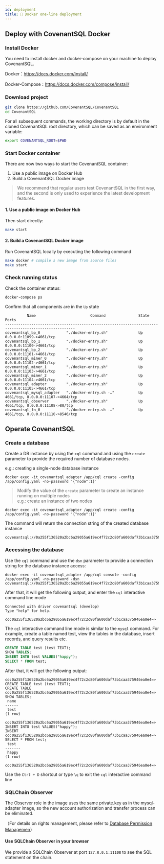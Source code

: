 ```yaml
---
id: deployment
title: 🐳 Docker one-line deployment
---
```


## Deploy with CovenantSQL Docker

### Install Docker

You need to install docker and docker-compose on your machine to deploy CovenantSQL.

Docker：https://docs.docker.com/install/

Docker-Compose：https://docs.docker.com/compose/install/

### Download project

```bash
git clone https://github.com/CovenantSQL/CovenantSQL
cd CovenantSQL
```

For all subsequent commands, the working directory is by default in the cloned CovenantSQL root directory, which can be saved as an environment variable:

```bash
export COVENANTSQL_ROOT=$PWD
```

### Start Docker container

There are now two ways to start the CovenantSQL container:

1. Use a public image on Docker Hub
2. Build a CovenantSQL Docker image

> We recommend that regular users test CovenantSQL in the first way, and the second is only used to experience the latest development features.

#### 1. Use a public image on Docker Hub

Then start directly:

```bash
make start
```

#### 2. Build a CovenantSQL Docker image

Run CovenantSQL locally by executing the following command

```bash
make docker # compile a new image from source files
make start
```

### Check running status

Check the container status:

```bash
docker-compose ps
```

Confirm that all components are in the `Up` state

```shell
          Name                         Command               State                 Ports
------------------------------------------------------------------------------------------------------
covenantsql_bp_0            "./docker-entry.sh"              Up        0.0.0.0:11099->4661/tcp
covenantsql_bp_1            "./docker-entry.sh"              Up        0.0.0.0:11100->4661/tcp
covenantsql_bp_2            "./docker-entry.sh"              Up        0.0.0.0:11101->4661/tcp
covenantsql_miner_0         "./docker-entry.sh"              Up        0.0.0.0:11102->4661/tcp
covenantsql_miner_1         "./docker-entry.sh"              Up        0.0.0.0:11103->4661/tcp
covenantsql_miner_2         "./docker-entry.sh"              Up        0.0.0.0:11104->4661/tcp
covenantsql_adapter         "./docker-entry.sh"              Up        0.0.0.0:11105->4661/tcp
covenantsql_mysql_adapter   "./docker-entry.sh -…"           Up        4661/tcp, 0.0.0.0:11107->4664/tcp
covenantsql_observer        "./docker-entry.sh"              Up        4661/tcp, 0.0.0.0:11108->80/tcp
covenantsql_fn_0            "./docker-entry.sh -…"           Up        4661/tcp, 0.0.0.0:11110->8546/tcp
```

## Operate CovenantSQL

### Create a database

Create a DB instance by using the `cql` command and using the `create` parameter to provide the required number of database nodes. 

e.g.: creating a single-node database instance


```shell
docker exec -it covenantsql_adapter /app/cql create -config /app/config.yaml -no-password '{"node":1}'
```

>  Modify the value of the `create` parameter to create an instance running on multiple nodes  
> e.g.: create an instance of two nodes

```shell
docker exec -it covenantsql_adapter /app/cql create -config /app/config.yaml -no-password '{"node":1}'
```

The command will return the connection string of the created database instance

```shell
covenantsql://0a255f136520a2bc6a29055a619ec4f72c2c80fa600daf73b1caa375946ea0e4
```

### Accessing the database

Use the `cql` command and use the `dsn` parameter to provide a connection string for the database instance access:

 ```shell
docker exec -it covenantsql_adapter /app/cql console -config /app/config.yaml -no-password -dsn covenantsql://0a255f136520a2bc6a29055a619ec4f72c2c80fa600daf73b1caa375946ea0e4
 ```

After that, it will get the following output, and enter the `cql` interactive command line mode

```shell
Connected with driver covenantsql (develop)
Type "help" for help.

co:0a255f136520a2bc6a29055a619ec4f72c2c80fa600daf73b1caa375946ea0e4=>
```

The `cql` interactive command line mode is similar to the `mysql` command. For example, create a table named test, view the tables in the database, insert records, and query results etc.

```sql
CREATE TABLE test (test TEXT);
SHOW TABLES;
INSERT INTO test VALUES("happy");
SELECT * FROM test;
```

After that, it will get the following output:

```shell
co:0a255f136520a2bc6a29055a619ec4f72c2c80fa600daf73b1caa375946ea0e4=> CREATE TABLE test (test TEXT);
CREATE TABLE
co:0a255f136520a2bc6a29055a619ec4f72c2c80fa600daf73b1caa375946ea0e4=> SHOW TABLES;
 name
------
 test
(1 row)

co:0a255f136520a2bc6a29055a619ec4f72c2c80fa600daf73b1caa375946ea0e4=> INSERT INTO test VALUES("happy");
INSERT
co:0a255f136520a2bc6a29055a619ec4f72c2c80fa600daf73b1caa375946ea0e4=> SELECT * FROM test;
 test
-------
 happy
(1 row)

co:0a255f136520a2bc6a29055a619ec4f72c2c80fa600daf73b1caa375946ea0e4=>
```

Use the `Ctrl + D` shortcut or type `\q` to exit the `cql` interactive command line

### SQLChain Observer

The Observer role in the image uses the same private.key as in the mysql-adapter image, so the new account authorization and transfer process can be eliminated.

（For details on rights management, please refer to [Database Permission Managemen](cql.md#数据库权限管理)）

#### Use SQLChain Observer in your browser

We provide a SQLChain Observer at port `127.0.0.1:11108` to see the SQL statement on the chain.
